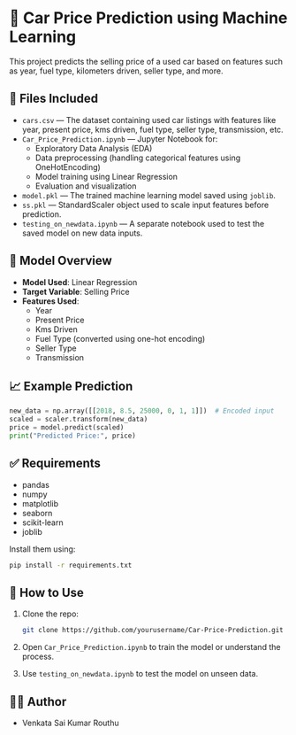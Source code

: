 
# 🚗 Car Price Prediction using Machine Learning

This project predicts the selling price of a used car based on features such as year, fuel type, kilometers driven, seller type, and more.

## 📂 Files Included

- `cars.csv` — The dataset containing used car listings with features like year, present price, kms driven, fuel type, seller type, transmission, etc.
- `Car_Price_Prediction.ipynb` — Jupyter Notebook for:
  - Exploratory Data Analysis (EDA)
  - Data preprocessing (handling categorical features using OneHotEncoding)
  - Model training using Linear Regression
  - Evaluation and visualization
- `model.pkl` — The trained machine learning model saved using `joblib`.
- `ss.pkl` — StandardScaler object used to scale input features before prediction.
- `testing_on_newdata.ipynb` — A separate notebook used to test the saved model on new data inputs.

## 🧠 Model Overview

- **Model Used**: Linear Regression
- **Target Variable**: Selling Price
- **Features Used**:
  - Year
  - Present Price
  - Kms Driven
  - Fuel Type (converted using one-hot encoding)
  - Seller Type
  - Transmission

## 📈 Example Prediction

```python
new_data = np.array([[2018, 8.5, 25000, 0, 1, 1]])  # Encoded input
scaled = scaler.transform(new_data)
price = model.predict(scaled)
print("Predicted Price:", price)
```

## ✅ Requirements

- pandas
- numpy
- matplotlib
- seaborn
- scikit-learn
- joblib

Install them using:

```bash
pip install -r requirements.txt
```

## 📌 How to Use

1. Clone the repo:
   ```bash
   git clone https://github.com/yourusername/Car-Price-Prediction.git
   ```

2. Open `Car_Price_Prediction.ipynb` to train the model or understand the process.

3. Use `testing_on_newdata.ipynb` to test the model on unseen data.

## 👨‍💻 Author

- Venkata Sai Kumar Routhu
